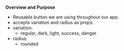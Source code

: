 **Overview and Purpose**

- Reusable button we are using throughout our app.
- accepts variation and radius as props.
- variation:
  - regular, dark, light, success, danger
- radius:
  - rounded

